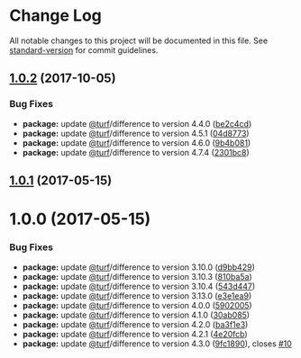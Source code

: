 # Change Log

All notable changes to this project will be documented in this file. See [standard-version](https://github.com/conventional-changelog/standard-version) for commit guidelines.

<a name="1.0.2"></a>
## [1.0.2](https://github.com/stepankuzmin/turf-deintersect/compare/v1.0.0...v1.0.2) (2017-10-05)


### Bug Fixes

* **package:** update [@turf](https://github.com/turf)/difference to version 4.4.0 ([be2c4cd](https://github.com/stepankuzmin/turf-deintersect/commit/be2c4cd))
* **package:** update [@turf](https://github.com/turf)/difference to version 4.5.1 ([04d8773](https://github.com/stepankuzmin/turf-deintersect/commit/04d8773))
* **package:** update [@turf](https://github.com/turf)/difference to version 4.6.0 ([9b4b081](https://github.com/stepankuzmin/turf-deintersect/commit/9b4b081))
* **package:** update [@turf](https://github.com/turf)/difference to version 4.7.4 ([2301bc8](https://github.com/stepankuzmin/turf-deintersect/commit/2301bc8))



<a name="1.0.1"></a>
## [1.0.1](https://github.com/stepankuzmin/turf-deintersect/compare/v1.0.0...v1.0.1) (2017-05-15)



<a name="1.0.0"></a>
# 1.0.0 (2017-05-15)


### Bug Fixes

* **package:** update [@turf](https://github.com/turf)/difference to version 3.10.0 ([d9bb429](https://github.com/stepankuzmin/turf-deintersect/commit/d9bb429))
* **package:** update [@turf](https://github.com/turf)/difference to version 3.10.3 ([810ba5a](https://github.com/stepankuzmin/turf-deintersect/commit/810ba5a))
* **package:** update [@turf](https://github.com/turf)/difference to version 3.10.4 ([543d447](https://github.com/stepankuzmin/turf-deintersect/commit/543d447))
* **package:** update [@turf](https://github.com/turf)/difference to version 3.13.0 ([e3e1ea9](https://github.com/stepankuzmin/turf-deintersect/commit/e3e1ea9))
* **package:** update [@turf](https://github.com/turf)/difference to version 4.0.0 ([5902005](https://github.com/stepankuzmin/turf-deintersect/commit/5902005))
* **package:** update [@turf](https://github.com/turf)/difference to version 4.1.0 ([30ab085](https://github.com/stepankuzmin/turf-deintersect/commit/30ab085))
* **package:** update [@turf](https://github.com/turf)/difference to version 4.2.0 ([ba3f1e3](https://github.com/stepankuzmin/turf-deintersect/commit/ba3f1e3))
* **package:** update [@turf](https://github.com/turf)/difference to version 4.2.1 ([4e20fcb](https://github.com/stepankuzmin/turf-deintersect/commit/4e20fcb))
* **package:** update [@turf](https://github.com/turf)/difference to version 4.3.0 ([9fc1890](https://github.com/stepankuzmin/turf-deintersect/commit/9fc1890)), closes [#10](https://github.com/stepankuzmin/turf-deintersect/issues/10)
